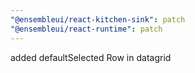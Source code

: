 ```yaml
---
"@ensembleui/react-kitchen-sink": patch
"@ensembleui/react-runtime": patch
---
```


added defaultSelected Row in datagrid
